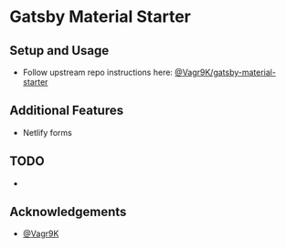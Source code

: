 # Gatsby Material Starter

## Setup and Usage

- Follow upstream repo instructions here: [@Vagr9K/gatsby-material-starter](https://github.com/Vagr9K/gatsby-material-starter)

## Additional Features

- Netlify forms

## TODO

-

## Acknowledgements
- [@Vagr9K](https://github.com/Vagr9K)
